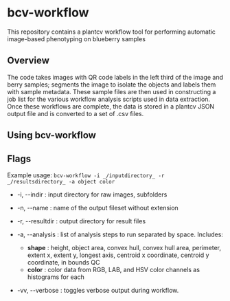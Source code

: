 # bcv-workflow
This repository contains a plantcv workflow tool for performing automatic image-based phenotyping on blueberry samples

## Overview
The code takes images with QR code labels in the left third of the image and berry samples; segments the image to isolate the objects and labels them with sample metadata. These sample files are then used in constructing a job list for the various workflow analysis scripts used in data extraction.
Once these workflows are complete, the data is stored in a plantcv JSON output file and is converted to a set of .csv files.

## Using bcv-workflow

## Flags


Example usage: `bcv-workflow -i _/inputdirectory_ -r _/resultsdirectory_ -a object color`
- -i, --indir : input directory for raw images, subfolders
- -n, --name : name of the output fileset without extension
- -r, --resultdir : output directory for result files
- -a, --analysis : list of analysis steps to run separated by space. Includes:
  - **shape** : height, object area, convex hull, convex hull area, perimeter, extent x, extent y, longest axis, centroid x coordinate, centroid y coordinate, in bounds QC
  - **color** : color data from RGB, LAB, and HSV color channels as histograms for each


- -vv, --verbose : toggles verbose output during workflow.